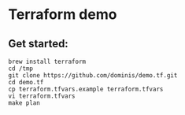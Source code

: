 # Terraform demo

## Get started:
```
brew install terraform
cd /tmp
git clone https://github.com/dominis/demo.tf.git
cd demo.tf
cp terraform.tfvars.example terraform.tfvars
vi terraform.tfvars
make plan
```
